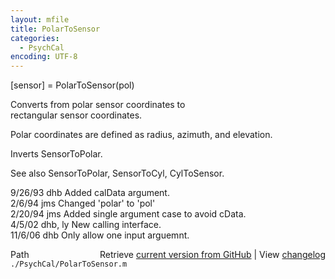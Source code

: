 ```yaml
---
layout: mfile
title: PolarToSensor
categories:
  - PsychCal
encoding: UTF-8
---
```


[sensor] = PolarToSensor(pol)  

Converts from polar sensor coordinates to  
rectangular sensor coordinates.  

Polar coordinates are defined as radius, azimuth, and elevation.  

Inverts SensorToPolar.  

See also SensorToPolar, SensorToCyl, CylToSensor.  

9/26/93    dhb   Added calData argument.  
2/6/94     jms   Changed 'polar' to 'pol'  
2/20/94    jms   Added single argument case to avoid cData.  
4/5/02     dhb, ly  New calling interface.  
11/6/06    dhb   Only allow one input arguemnt.  


<div class="code_header" style="text-align:right;">
  <span style="float:left;">Path&nbsp;&nbsp;</span> <span class="counter">Retrieve <a href=
  "https://raw.github.com/Psychtoolbox-3/Psychtoolbox-3/beta/./PsychCal/PolarToSensor.m">current version from GitHub</a> | View <a href=
  "https://github.com/Psychtoolbox-3/Psychtoolbox-3/commits/beta/./PsychCal/PolarToSensor.m">changelog</a></span>
</div>
<div class="code">
  <code>./PsychCal/PolarToSensor.m</code>
</div>
